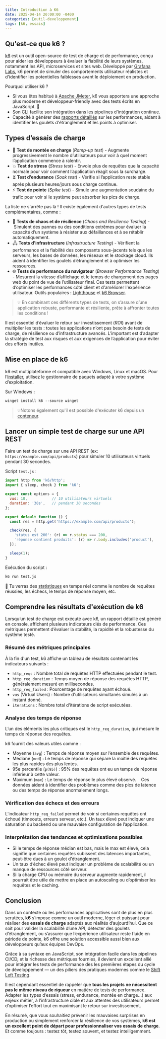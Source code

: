 ```yaml
---
title: Introduction à K6
date: 2025-04-14 20:00:00 -0400
categories: [outil-developpement]
tags: [k6, essais]
---
```


## Qu'est-ce que k6 ?

[k6](https://k6.io/) est un outil open-source de test de charge et de performance, conçu pour aider les développeurs à évaluer la fiabilité de leurs systèmes, notamment les API, microservices et sites web. Développé par [Grafana Labs](https://grafana.com/), k6 permet de simuler des comportements utilisateur réalistes et d'identifier les potentielles faiblesses avant le déploiement en production. 

Pourquoi utiliser k6 ?

- Si vous êtes habitué à [Apache JMeter](https://jmeter.apache.org/), k6 vous apportera une approche plus moderne et développeur-friendly avec des tests écrits en JavaScript. 🙌
- Son [CLI](https://grafana.com/docs/grafana-cloud/testing/k6/author-run/use-the-cli/) facilite son intégration dans les pipelines d'intégration continue.
- Capacité à générer des [rapports détaillés](https://grafana.com/docs/k6/latest/get-started/results-output/) sur les performances, aidant à identifier les goulets d'étranglement et les points à optimiser.

## Types d’essais de charge

- 🔼 **Test de montée en charge** (_Ramp-up test_) - Augmente progressivement le nombre d’utilisateurs pour voir à quel moment l’application commence à ralentir.
- 💥 **Test de stress** (_Stress test_) - Envoie plus de requêtes que la capacité normale pour voir comment l’application réagit sous la surcharge.
- ⏳ **Test d’endurance** (_Soak test_) - Vérifie si l’application reste stable après plusieurs heures/jours sous charge continue.
- ⚡ **Test de pointe** (_Spike test_) - Simule une augmentation soudaine du trafic pour voir si le système peut absorber les pics de charge.

La liste ne s'arrête pas là ! Il existe également d'autres types de tests complémentaires, comme :
 
- 🧨 **Tests de chaos et de résilience** (_Chaos and Resilience Testing_) - Simulent des pannes ou des conditions extrêmes pour évaluer la capacité d’un système à résister aux défaillances et à se rétablir automatiquement.
- 🖧 **Tests d’infrastructure** (_Infrastructure Testing_) - Vérifient la performance et la fiabilité des composants sous-jacents tels que les serveurs, les bases de données, les réseaux et le stockage cloud. Ils aident à identifier les goulets d’étranglement et à optimiser les ressources.  
- 🌐 **Tests de performance du navigateur** (_Browser Performance Testing_) - Mesurent la vitesse d’affichage et le temps de chargement des pages web du point de vue de l’utilisateur final. Ces tests permettent d’optimiser les performances côté client et d'améliorer l'expérience utilisateur. Outils populaires : [Lighthouse](https://developer.chrome.com/docs/lighthouse) et [k6 Browser](https://grafana.com/docs/k6/latest/using-k6-browser/).  

>💡 En combinant ces différents types de tests, on s’assure d’une application robuste, performante et résiliente, prête à affronter toutes les conditions ! 

Il est essentiel d’évaluer le retour sur investissement (_ROI_) avant de multiplier les tests : toutes les applications n’ont pas besoin de tests de charge, de résilience ou d’infrastructure avancés. L’important est d’adapter la stratégie de test aux risques et aux exigences de l’application pour éviter des efforts inutiles.

## Mise en place de k6

k6 est multiplateforme et compatible avec Windows, Linux et macOS. Pour l’[installer](https://grafana.com/docs/k6/latest/set-up/install-k6/), utilisez le gestionnaire de paquets adapté à votre système d’exploitation.

Sur Windows :

``` ps1
winget install k6 --source winget
```

>💡Notons également qu'il est possible d'exécuter k6 depuis un [conteneur](https://grafana.com/docs/k6/latest/set-up/install-k6/#docker).

## Lancer un simple test de charge sur une API REST

Faire un test de charge sur une API REST (ex: `https://example.com/api/products`) pour simuler 10 utilisateurs virtuels pendant 30 secondes.

Script `test.js` :

``` js
import http from 'k6/http';
import { sleep, check } from 'k6';

export const options = {
  vus: 10,           // 10 utilisateurs virtuels
  duration: '30s',   // pendant 30 secondes
};

export default function () {
  const res = http.get('https://example.com/api/products');

  check(res, {
    'status est 200': (r) => r.status === 200,
    'réponse contient produits': (r) => r.body.includes('product'),
  });

  sleep(1);
}
```

Exécution du script :

``` bash
k6 run test.js
```

🙌 Tu verras des [statistiques](https://grafana.com/media/docs/k6-oss/k6-results-stdout.png) en temps réel comme le nombre de requêtes réussies, les échecs, le temps de réponse moyen, etc.

## Comprendre les résultats d'exécution de k6

Lorsqu’un test de charge est exécuté avec k6, un rapport détaillé est généré en console, affichant plusieurs indicateurs clés de performance. Ces métriques permettent d’évaluer la stabilité, la rapidité et la robustesse du système testé.  
 
### Résumé des métriques principales 

À la fin d'un test, k6 affiche un tableau de résultats contenant les indicateurs suivants :  
 
- `http_reqs` : Nombre total de requêtes HTTP effectuées pendant le test.  
- `http_req_duration` : Temps moyen de réponse des requêtes HTTP, généralement mesuré en millisecondes.  
- `http_req_failed` : Pourcentage de requêtes ayant échoué.  
- `vus` (Virtual Users) : Nombre d'utilisateurs simultanés simulés à un instant donné.  
- `iterations` : Nombre total d'itérations de script exécutées.

### Analyse des temps de réponse

L’un des éléments les plus critiques est le `http_req_duration`, qui mesure le temps de réponse des requêtes. 

k6 fournit des valeurs utiles comme :  

- Moyenne (`avg`) : Temps de réponse moyen sur l’ensemble des requêtes.  
- Médiane (`med`) : Le temps de réponse qui sépare la moitié des requêtes les plus rapides des plus lentes.  
- 95e percentile (`p(95)`) : 95% des requêtes ont eu un temps de réponse inférieur à cette valeur.  
- Maximum (`max`) : Le temps de réponse le plus élevé observé.  
 
Ces données aident à identifier des problèmes comme des pics de latence ou des temps de réponse anormalement longs.

### Vérification des échecs et des erreurs 

L’indicateur `http_req_failed` permet de voir si certaines requêtes ont échoué (timeouts, erreurs serveur, etc.). Un taux élevé peut indiquer une saturation du backend ou une mauvaise configuration de l’application.  
 
### Interprétation des tendances et optimisations possibles 

- Si le temps de réponse médian est bas, mais le max est élevé, cela signifie que certaines requêtes subissent des latences importantes, peut-être dues à un goulot d’étranglement.  
- Un taux d’échec élevé peut indiquer un problème de scalabilité ou un manque de ressources côté serveur.  
- Si la charge CPU ou mémoire du serveur augmente rapidement, il pourrait être utile de mettre en place un autoscaling ou d’optimiser les requêtes et le caching.  

## Conclusion

Dans un contexte où les performances applicatives sont de plus en plus scrutées, **k6** s’impose comme un outil moderne, léger et puissant pour réaliser des **essais de charge** adaptés aux réalités d’aujourd’hui. Que ce soit pour valider la scalabilité d’une API, détecter des goulets d’étranglement, ou s’assurer que l’expérience utilisateur reste fluide en période de pointe, k6 offre une solution accessible aussi bien aux développeurs qu’aux équipes DevOps.

Grâce à sa syntaxe en JavaScript, son intégration facile dans les pipelines CI/CD, et la richesse des métriques fournies, il devient un excellent allié pour intégrer les tests de performance dès les premières étapes du cycle de développement — un des piliers des pratiques modernes comme le [Shift Left Testing](https://datascientest.com/shift-left-testing-tout-savoir).

Il est cependant essentiel de rappeler que **tous les projets ne nécessitent pas le même niveau de rigueur** en matière de tests de performance. Adapter les types d’essais (stress, endurance, montée en charge…) aux enjeux métier, à l’infrastructure cible et aux attentes des utilisateurs permet d’optimiser l’effort tout en maximisant le retour sur investissement.

En résumé, que vous souhaitiez prévenir les mauvaises surprises en production ou simplement renforcer la résilience de vos systèmes, **k6 est un excellent point de départ pour professionnaliser vos essais de charge**. Et comme toujours : testez tôt, testez souvent, et testez intelligemment.
